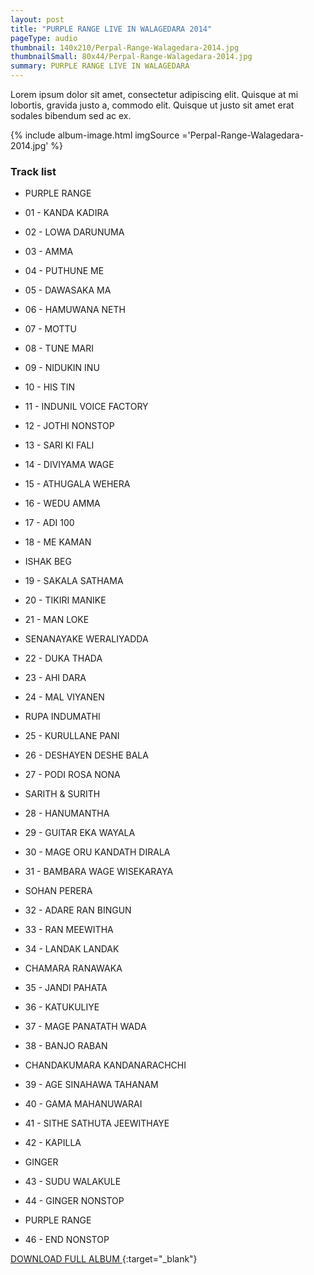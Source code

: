 ```yaml
---
layout: post
title: "PURPLE RANGE LIVE IN WALAGEDARA 2014"
pageType: audio
thumbnail: 140x210/Perpal-Range-Walagedara-2014.jpg
thumbnailSmall: 80x44/Perpal-Range-Walagedara-2014.jpg
summary: PURPLE RANGE LIVE IN WALAGEDARA
---
```


Lorem ipsum dolor sit amet, consectetur adipiscing elit. Quisque at mi lobortis, gravida justo a, commodo elit. Quisque ut justo sit amet erat sodales bibendum sed ac ex.

{% include album-image.html imgSource ='Perpal-Range-Walagedara-2014.jpg' %}

### Track list 

- PURPLE RANGE

- 01 - KANDA KADIRA  
- 02 - LOWA DARUNUMA  
- 03 - AMMA  
- 04 - PUTHUNE ME  
- 05 - DAWASAKA MA 
- 06 - HAMUWANA NETH 
- 07 - MOTTU  
- 08 - TUNE MARI 
- 09 - NIDUKIN INU 
- 10 - HIS TIN  
- 11 - INDUNIL VOICE FACTORY 
- 12 - JOTHI NONSTOP  
- 13 - SARI KI FALI 
- 14 - DIVIYAMA WAGE 
- 15 - ATHUGALA WEHERA  
- 16 - WEDU AMMA 
- 17 - ADI 100  
- 18 - ME KAMAN 

- ISHAK BEG

- 19 - SAKALA SATHAMA 
- 20 - TIKIRI MANIKE 
- 21 - MAN LOKE 

- SENANAYAKE WERALIYADDA

- 22 - DUKA THADA 
- 23 - AHI DARA 
- 24 - MAL VIYANEN 

- RUPA INDUMATHI

- 25 - KURULLANE PANI  
- 26 - DESHAYEN DESHE BALA  
- 27 - PODI ROSA NONA  

- SARITH & SURITH

- 28 - HANUMANTHA 
- 29 - GUITAR EKA WAYALA 
- 30 - MAGE ORU KANDATH DIRALA 
- 31 - BAMBARA WAGE WISEKARAYA  

- SOHAN PERERA

- 32 - ADARE RAN BINGUN  
- 33 - RAN MEEWITHA 
- 34 - LANDAK LANDAK  

- CHAMARA RANAWAKA

- 35 - JANDI PAHATA  
- 36 - KATUKULIYE  
- 37 - MAGE PANATATH WADA  
- 38 - BANJO RABAN 

- CHANDAKUMARA KANDANARACHCHI 

- 39 - AGE SINAHAWA TAHANAM 
- 40 - GAMA MAHANUWARAI 
- 41 - SITHE SATHUTA JEEWITHAYE  
- 42 - KAPILLA 

- GINGER

- 43 - SUDU WALAKULE 
- 44 - GINGER NONSTOP  

- PURPLE RANGE

- 46 - END NONSTOP 

[DOWNLOAD FULL ALBUM ](http://www.mediafire.com/download/1crixbtqby3uuyy/PURPLE_RANGE_LIVE_IN_WALAGEDARA_2014.rar){:target="_blank"}
